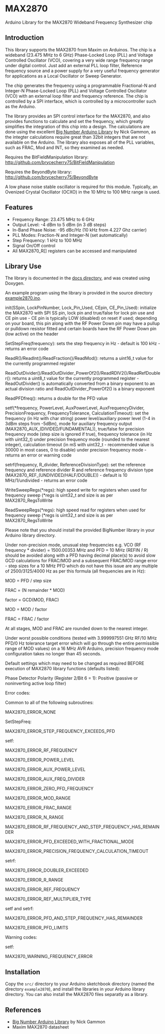 # MAX2870
Arduino Library for the MAX2870 Wideband Frequency Synthesizer chip

## Introduction

This library supports the MAX2870 from Maxim on Arduinos. The chip is a wideband (23.475 MHz to 6 GHz) Phase-Locked Loop (PLL) and Voltage Controlled Oscillator (VCO), covering a very wide range frequency range
under digital control. Just add an external PLL loop filter, Reference frequency source and a power supply for a very useful 
frequency generator for applications as a Local Oscillator or Sweep Generator.  

The chip generates the frequency using a programmable Fractional-N and Integer-N Phase-Locked Loop (PLL) and Voltage Controlled Oscillator (VCO) with an external loop filter and frequency reference. The chip is controlled by 
a SPI interface, which is controlled by a microcontroller such as the Arduino.

The library provides an SPI control interface for the MAX2870, and also provides functions to calculate and set the
frequency, which greatly simplifies the integration of this chip into a design. The calculations are done using the excellent 
[Big Number Arduino Library](https://github.com/nickgammon/BigNumber) by Nick Gammon, as the integter calculations require
great than 32bit integers that are not available on the Arduino. The library also exposes all of the PLL variables, such as FRAC, Mod and INT, so they examined as needed.  

Requires the BitFieldManipulation library: http://github.com/brycecherry75/BitFieldManipulation

Requires the BeyondByte library: http://github.com/brycecherry75/BeyondByte

A low phase noise stable oscillator is required for this module. Typically, an Ovenized Crystal Oscillator (OCXO) in the 10 MHz to 100 MHz range is used.  

## Features

+ Frequency Range: 23.475 MHz to 6 GHz
+ Output Level: -4 dBm to 5 dBm (in 3 dB steps) 
+ In-Band Phase Noise: -95 dBc/Hz (10 kHz from 4.227 Ghz carrier)
+ PLL Modes: Fraction-N and Integer-N (set automatically)
+ Step Frequency: 1 kHz to 100 MHz  
+ Signal On/Off control
+ All MAX2870_R[] registers can be accessed and manipulated

## Library Use

The library is documented in the [docs directory](doc/html/), and was created using Doxygen. 

An example program using the library is provided in the source directory [example2870.ino](src/example2870.ino).

init(SSpin, LockPinNumber, Lock_Pin_Used, CEpin, CE_Pin_Used): initialize the MAX2870 with SPI SS pin, lock pin and true/false for lock pin use and CE pin use - CE pin is typically LOW (disabled) on reset if used; depending on your board, this pin along with the RF Power Down pin may have a pullup or pulldown resistor fitted and certain boards have the RF Power Down pin (low active) on the header

SetStepFreq(frequency): sets the step frequency in Hz - default is 100 kHz - returns an error code

ReadR()/ReadInt()/ReadFraction()/ReadMod(): returns a uint16_t value for the currently programmed register

ReadOutDivider()/ReadOutDivider_PowerOf2()/ReadRDIV2()/ReadRefDoubler(): returns a uint8_t value for the currently programmed register - ReadOutDivider() is automatically converted from a binary exponent to an actual division ratio and 
ReadOutDivider_PowerOf2() is a binary exponent

ReadPFDfreq(): returns a double for the PFD value

setf(*frequency, PowerLevel, AuxPowerLevel, AuxFrequencyDivider, PrecisionFrequency, FrequencyTolerance, CalculationTimeout): set the frequency (in Hz with char string) power level/auxiliary power level (1-4 in 3dBm steps from -5dBm), mode for auxiliary frequency output (MAX2870_AUX_(DIVIDED/FUNDAMENTAL)), true/false for precision frequency mode (step size is ignored if true), frequency tolerance (in Hz with uint32_t) under precision frequency mode (rounded to the nearest integer), calculation timeout (in mS with uint32_t - recommended value is 30000 in most cases, 0 to disable) under precision frequency mode - returns an error or warning code

setrf(frequency, R_divider, ReferenceDivisionType): set the reference frequency and reference divider R and reference frequency division type (MAX2870_REF_(UNDIVIDED/HALF/DOUBLE)) - default is 10 MHz/1/undivided - returns an error code

WriteSweepRegs(*regs): high speed write for registers when used for frequency sweep (*regs is uint32_t and size is as per MAX2870_RegsToWrite

ReadSweepRegs(*regs): high speed read for registers when used for frequency sweep (*regs is uint32_t and size is as per MAX2870_RegsToWrite

Please note that you should install the provided BigNumber library in your Arduino library directory.

Under non-precision mode, unusual step frequencies e.g. VCO (RF frequency * divider) = 1500.00353 MHz and PFD = 10 MHz (REFIN / R) should be avoided along with a PFD having decimal place(s) to avoid slow GCD calculations for FRAC/MOD and a subsequent FRAC/MOD range error - step sizes for a 10 MHz PFD which do not have this issue are any multiple of 2500/3125/4000 Hz as per this formula (all frequencies are in Hz):

MOD = PFD / step size

FRAC = (N remainder * MOD)

factor = GCD(MOD, FRAC)

MOD = MOD / factor

FRAC = FRAC / factor

At all stages, MOD and FRAC are rounded down to the nearest integer.

Under worst possible conditions (tested with 3.999997551 GHz RF/10 MHz PFD/0 Hz tolerance target error which will go through the entire permissible range of MOD values) on a 16 MHz AVR Arduino, precision frequency mode configuration takes no longer than 45 seconds.

Default settings which may need to be changed as required BEFORE execution of MAX2870 library functions (defaults listed):

Phase Detector Polarity (Register 2/Bit 6 = 1): Positive (passive or noninverting active loop filter)

Error codes:

Common to all of the following subroutines:

MAX2870_ERROR_NONE


SetStepFreq:

MAX2870_ERROR_STEP_FREQUENCY_EXCEEDS_PFD


setf:

MAX2870_ERROR_RF_FREQUENCY

MAX2870_ERROR_POWER_LEVEL

MAX2870_ERROR_AUX_POWER_LEVEL

MAX2870_ERROR_AUX_FREQ_DIVIDER

MAX2870_ERROR_ZERO_PFD_FREQUENCY

MAX2870_ERROR_MOD_RANGE

MAX2870_ERROR_FRAC_RANGE

MAX2870_ERROR_N_RANGE

MAX2870_ERROR_RF_FREQUENCY_AND_STEP_FREQUENCY_HAS_REMAINDER

MAX2870_ERROR_PFD_EXCEEDED_WITH_FRACTIONAL_MODE

MAX2870_ERROR_PRECISION_FREQUENCY_CALCULATION_TIMEOUT


setrf:

MAX2870_ERROR_DOUBLER_EXCEEDED

MAX2870_ERROR_R_RANGE

MAX2870_ERROR_REF_FREQUENCY

MAX2870_ERROR_REF_MULTIPLIER_TYPE


setf and setrf:

MAX2870_ERROR_PFD_AND_STEP_FREQUENCY_HAS_REMAINDER

MAX2870_ERROR_PFD_LIMITS


Warning codes:

setf:

MAX2870_WARNING_FREQUENCY_ERROR

## Installation
Copy the `src/` directory to your Arduino sketchbook directory  (named the directory `example2870`), and install the libraries in your Arduino library directory.  You can also install the MAX2870 files separatly as a library.

## References

+ [Big Number Arduino Library](https://github.com/nickgammon/BigNumber) by Nick Gammon
+ Maxim MAX2870 datasheet
